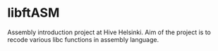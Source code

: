 # libftASM
Assembly introduction project at Hive Helsinki. Aim of the project is to recode various libc functions in assembly language.

